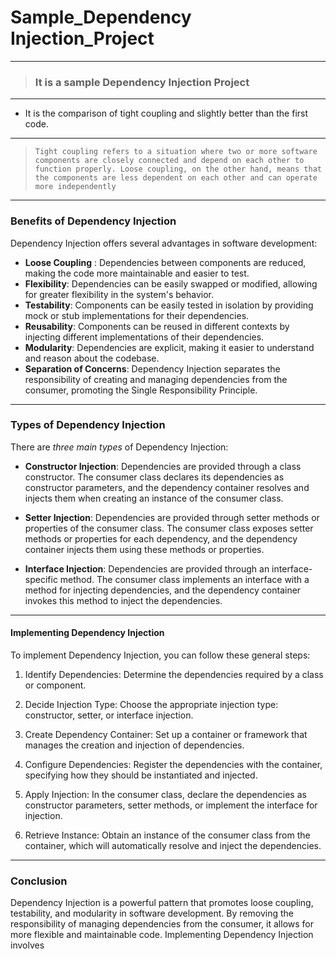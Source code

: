 # Sample_Dependency Injection_Project
---
> ### It is a sample Dependency Injection Project
---
* It is the comparison of tight coupling and slightly better than the first code.
---
> `Tight coupling refers to a situation where two or more software components are closely connected and depend on each other to function properly. Loose coupling, on the other hand, means that the components are less dependent on each other and can operate more independently`
---
### Benefits of Dependency Injection
Dependency Injection offers several advantages in software development:

* **Loose Coupling** : Dependencies between components are reduced, making the code more maintainable and easier to test.
* **Flexibility**: Dependencies can be easily swapped or modified, allowing for greater flexibility in the system's behavior.
* **Testability**: Components can be easily tested in isolation by providing mock or stub implementations for their dependencies.
* **Reusability**: Components can be reused in different contexts by injecting different implementations of their dependencies.
* **Modularity**: Dependencies are explicit, making it easier to understand and reason about the codebase.
* **Separation of Concerns**: Dependency Injection separates the responsibility of creating and managing dependencies from the consumer, promoting the Single Responsibility Principle.
---
### Types of Dependency Injection
There are *three main types* of Dependency Injection:

* **Constructor Injection**: Dependencies are provided through a class constructor. The consumer class declares its dependencies as constructor parameters, and the dependency container resolves and injects them when creating an instance of the consumer class.

* **Setter Injection**: Dependencies are provided through setter methods or properties of the consumer class. The consumer class exposes setter methods or properties for each dependency, and the dependency container injects them using these methods or properties.

* **Interface Injection**: Dependencies are provided through an interface-specific method. The consumer class implements an interface with a method for injecting dependencies, and the dependency container invokes this method to inject the dependencies.
---
#### Implementing Dependency Injection
To implement Dependency Injection, you can follow these general steps:

1. Identify Dependencies: Determine the dependencies required by a class or component.

1. Decide Injection Type: Choose the appropriate injection type: constructor, setter, or interface injection.

1. Create Dependency Container: Set up a container or framework that manages the creation and injection of dependencies.

1. Configure Dependencies: Register the dependencies with the container, specifying how they should be instantiated and injected.

1. Apply Injection: In the consumer class, declare the dependencies as constructor parameters, setter methods, or implement the interface for injection.

1. Retrieve Instance: Obtain an instance of the consumer class from the container, which will automatically resolve and inject the dependencies.
---
### Conclusion

Dependency Injection is a powerful pattern that promotes loose coupling, testability, and modularity in software development. By removing the responsibility of managing dependencies from the consumer, it allows for more flexible and maintainable code. Implementing Dependency Injection involves

